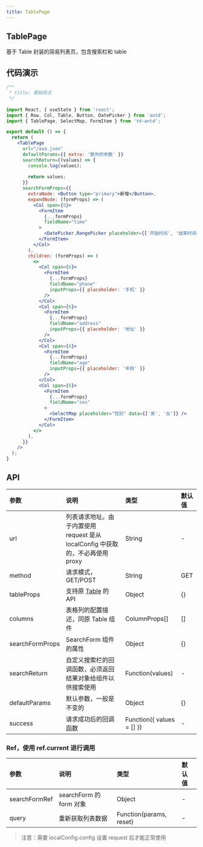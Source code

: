 ```yaml
---
title: TablePage
---
```


## TablePage

基于 Table 封装的简易列表页，包含搜索栏和 table

## 代码演示

```jsx
/**
 * title: 基础用法
 */
 
import React, { useState } from 'react';
import { Row, Col, Table, Button, DatePicker } from 'antd';
import { TablePage, SelectMap, FormItem } from 'td-antd';

export default () => {
  return (
    <TablePage
      url="/aaa.json"
      defaultParams={{ extra: '额外的参数' }}
      searchReturn={(values) => {
        console.log(values);
        
        return values;
      }}
      searchFormProps={{
        extraNode: <Button type="primary">新增</Button>,
        expandNode: (formProps) => (
          <Col span={6}>
            <FormItem
              {...formProps}
              fieldName="time"
            >
              <DatePicker.RangePicker placeholder={['开始时间', '结束时间']} />
            </FormItem>
          </Col>
        ),
        children: (formProps) => (
          <>
            <Col span={6}>
              <FormItem
                {...formProps}
                fieldName="phone"
                inputProps={{ placeholder: '手机' }}
              />
            </Col>
            <Col span={6}>
              <FormItem
                {...formProps}
                fieldName="address"
                inputProps={{ placeholder: '地址' }}
              />
            </Col>
            <Col span={6}>
              <FormItem
                {...formProps}
                fieldName="age"
                inputProps={{ placeholder: '年龄' }}
              />
            </Col>
            <Col span={6}>
              <FormItem
                {...formProps}
                fieldName="sex"
              >
                <SelectMap placeholder="性别" data={['男', '女']} />
              </FormItem>
            </Col>
          </>
        ),
      }}
    />
  );
}
```

## API

|参数|说明|类型|默认值|
|:--|:--|:--|:--|
|url|列表请求地址。由于内置使用 request 是从 localConfig 中获取的，不必再使用 proxy |String|-|
|method|请求模式，GET/POST|String|GET|
|tableProps|支持原 [Table](https://3x.ant.design/components/table-cn/) 的 API|Object|{}|
|columns|表格列的配置描述，同原 Table 组件|ColumnProps[]|[]|
|searchFormProps|SearchForm 组件的属性|Object|{}|
|searchReturn|自定义搜索栏的回调函数，必须返回结果对象给组件以供搜索使用|Function(values)|-|
|defaultParams|默认参数，一般是不变的|Object|{}|
|success|请求成功后的回调函数|Function({ values = [] })|-|

### Ref，使用 ref.current 进行调用

|参数|说明|类型|默认值|
|:--|:--|:--|:--|
|searchFormRef|searchForm 的 form 对象|Object|-|
|query|重新获取列表数据|Function(params, reset)|-|

> 注意：需要 localConfig.config 设置 request 后才能正常使用
